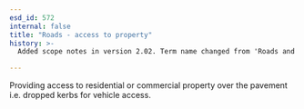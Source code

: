 ```yaml
---
esd_id: 572
internal: false
title: "Roads - access to property"
history: >-
  Added scope notes in version 2.02. Term name changed from 'Roads and highways - access requests' to 'Roads - access to property' in version 3.00.

---
```


Providing access to residential or commercial property over the pavement i.e. dropped kerbs for vehicle access.

